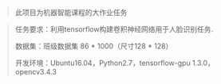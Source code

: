 > 此项目为机器智能课程的大作业任务

> 任务要求：利用tensorflow构建卷积神经网络用于人脸识别任务.
>
> 数据集：班级数据集 86 * 1000（尺寸128 * 128）
>
> 开发环境：Ubuntu16.04，Python2.7，tensorflow-gpu 1.3.0，opencv3.4.3

